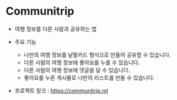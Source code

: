 # Communitrip
* 여행 정보를 다른 사람과 공유하는 앱
* 주요 기능
  * 나만의 여행 정보를 낱말카드 형식으로 만들어 공유할 수 있습니다.
  * 다른 사람의 여행 정보에 좋아요를 누를 수 있습니다.
  * 다른 사람의 여행 정보에 댓글을 달 수 있습니다.
  * 좋아요를 누른 게시물로 나만의 리스트를 만들 수 있습니다.
  
* 프로젝트 링크 : https://communitrip.ml
